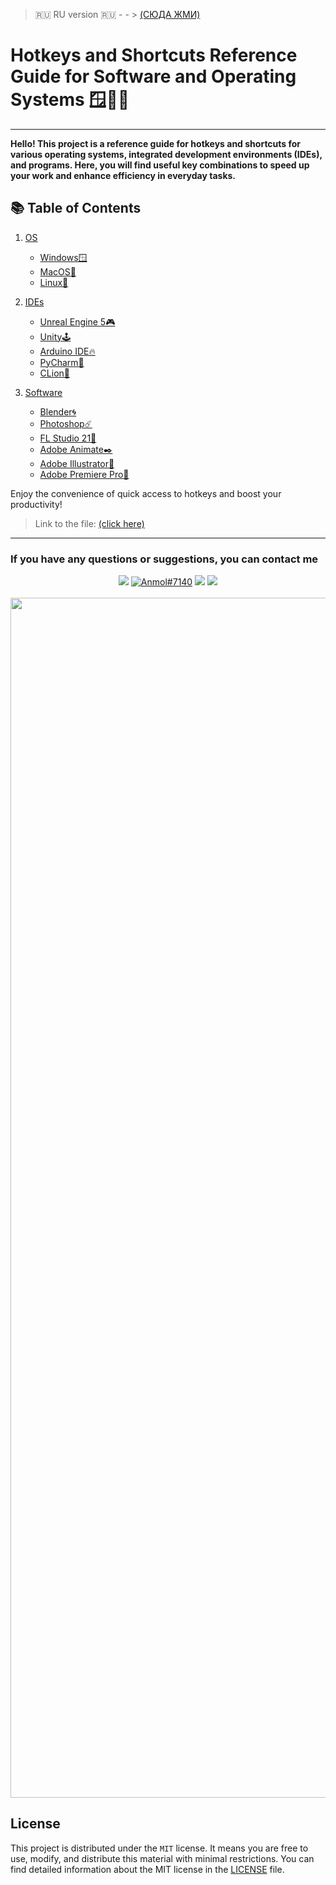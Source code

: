 > :ru: RU version :ru: - - > [(СЮДА ЖМИ)](./README_ru.md)

# Hotkeys and Shortcuts Reference Guide for Software and Operating Systems 🪟🍎🐧
___

__Hello! This project is a reference guide for hotkeys and shortcuts for various operating systems,
integrated development environments (IDEs), and programs. Here, you will find useful key combinations
to speed up your work and enhance efficiency in everyday tasks.__



## 📚 Table of Contents

1. [OS](#os)
    - [Windows🪟](#windows)
    - [MacOS🍎](#macos)
    - [Linux🐧](#linux)


2. [IDEs](#ide)
    - [Unreal Engine 5🎮](#unreal-engine-5)
    - [Unity🕹️](#unity)
    - [Arduino IDE🔥](#arduino)
    - [PyCharm🐍](#pycharm)
    - [CLion🔧](#clion)


3. [Software](#programs)
    - [Blender🌀](#blender)
    - [Photoshop☄️](#photoshop)
    - [FL Studio 21🍓](#fl-studio-21)
    - [Adobe Animate✒️](#adobe-animate)
    - [Adobe Illustrator🎨](#adobe-illustrator)
    - [Adobe Premiere Pro🎥](#adobe-premiere-pro)


Enjoy the convenience of quick access to hotkeys and boost your productivity!


> Link to the file: [(click here)](./HotKeys.md)
___
### If you have any questions or suggestions, you can contact me

<div align="center">
<!--- --------------------------Contact and icons---------------------------------------- -->
  <a href="mailto:CodexCodeGeek@outlook.com"><img src="https://img.shields.io/badge/Gmail-d5d5d5?style=for-the-badge&logo=gmail&logoColor=0A0209" /></a>
  <a href="https://discord.com/users/1139606020935667712"><img src="https://img.shields.io/badge/Discord-d5d5d5?style=for-the-badge&logo=discord&logoColor=0A0209" alt="Anmol#7140" ></a>
  <!-- Добавлены иконки для дополнительных контактов -->
  <a href="https://www.facebook.com/61550483339339"><img src="https://img.shields.io/badge/Facebook-d5d5d5?style=for-the-badge&logo=facebook&logoColor=0A0209" /></a>
  <a href="https://twitter.com/GitKerMerBer"><img src="https://img.shields.io/badge/Twitter-d5d5d5?style=for-the-badge&logo=twitter&logoColor=0A0209" /></a>
  <!--- <a href="https://t.me/NOTWORKING1324241"><img src="https://img.shields.io/badge/Telegram-d5d5d5?style=for-the-badge&logo=telegram&logoColor=0A0209" /></a> -->
</div>
<br>

<img src="https://www.animatedimages.org/data/media/562/animated-line-image-0184.gif" width="1920" />

## License

This project is distributed under the `MIT` license.
It means you are free to use, modify, and distribute this material with minimal restrictions.
You can find detailed information about the MIT license in the [LICENSE](./LICENSE) file.

